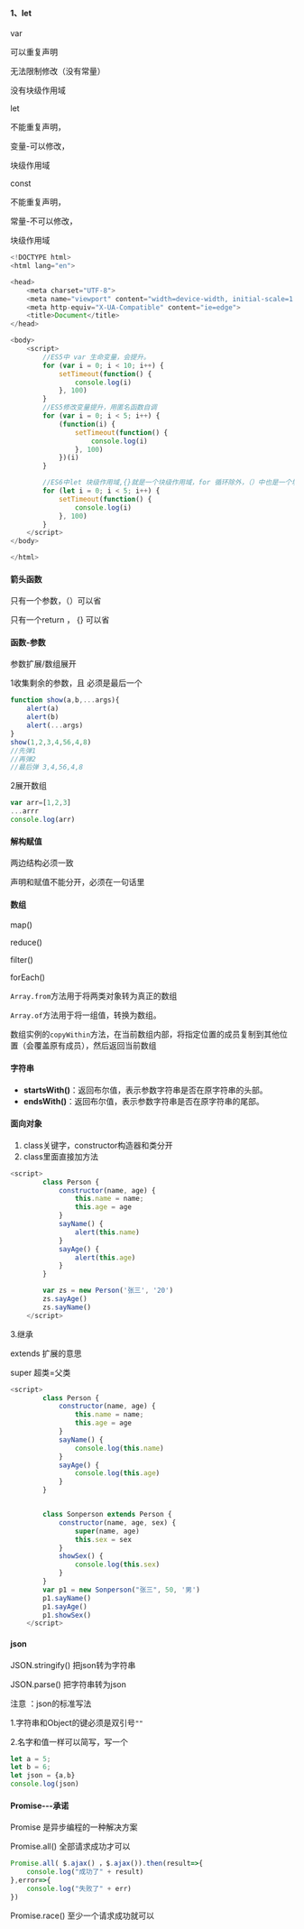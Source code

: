 

#### 1、let

var 

可以重复声明

无法限制修改（没有常量）

没有块级作用域

let

不能重复声明，

变量-可以修改，

块级作用域

const

不能重复声明，

常量-不可以修改，

块级作用域

```javascript
<!DOCTYPE html>
<html lang="en">

<head>
    <meta charset="UTF-8">
    <meta name="viewport" content="width=device-width, initial-scale=1.0">
    <meta http-equiv="X-UA-Compatible" content="ie=edge">
    <title>Document</title>
</head>

<body>
    <script>
        //ES5中 var 生命变量，会提升。
        for (var i = 0; i < 10; i++) {
            setTimeout(function() {
                console.log(i)
            }, 100)
        }
        //ES5修改变量提升，用匿名函数自调
        for (var i = 0; i < 5; i++) {
            (function(i) {
                setTimeout(function() {
                    console.log(i)
                }, 100)
            })(i)
        }

        //ES6中let 块级作用域,{}就是一个块级作用域，for 循环除外，（）中也是一个块级作用域
        for (let i = 0; i < 5; i++) {
            setTimeout(function() {
                console.log(i)
            }, 100)
        }
    </script>
</body>

</html>
```

#### 箭头函数

只有一个参数，（）可以省

只有一个return ， {}  可以省

#### 函数-参数

参数扩展/数组展开

1收集剩余的参数，且 必须是最后一个

```javascript
function show(a,b,...args){
    alert(a)
    alert(b)
    alert(...args)
}
show(1,2,3,4,56,4,8)
//先弹1
//再弹2
//最后弹 3,4,56,4,8
```

2展开数组

```javascript
var arr=[1,2,3]
...arrr
console.log(arr)
```

#### 解构赋值

两边结构必须一致

声明和赋值不能分开，必须在一句话里

#### 数组

map()     

reduce()

filter()

forEach()

`Array.from`方法用于将两类对象转为真正的数组 

`Array.of`方法用于将一组值，转换为数组。 

数组实例的`copyWithin`方法，在当前数组内部，将指定位置的成员复制到其他位置（会覆盖原有成员），然后返回当前数组 

#### 字符串

- **startsWith()**：返回布尔值，表示参数字符串是否在原字符串的头部。
- **endsWith()**：返回布尔值，表示参数字符串是否在原字符串的尾部。

#### 面向对象

1. class关键字，constructor构造器和类分开
2. class里面直接加方法

```javascript
<script>
        class Person {
            constructor(name, age) {
                this.name = name;
                this.age = age
            }
            sayName() {
                alert(this.name)
            }
            sayAge() {
                alert(this.age)
            }
        }

        var zs = new Person('张三', '20')
        zs.sayAge()
        zs.sayName()
    </script>
```

3.继承

extends   扩展的意思

super    超类=父类

```javascript
<script>
        class Person {
            constructor(name, age) {
                this.name = name;
                this.age = age
            }
            sayName() {
                console.log(this.name)
            }
            sayAge() {
                console.log(this.age)
            }
        }


        class Sonperson extends Person {
            constructor(name, age, sex) {
                super(name, age)
                this.sex = sex
            }
            showSex() {
                console.log(this.sex)
            }
        }
        var p1 = new Sonperson("张三", 50, '男')
        p1.sayName()
        p1.sayAge()
        p1.showSex()
    </script>
```

#### json

JSON.stringify()  把json转为字符串

JSON.parse()   把字符串转为json

注意 ：json的标准写法

1.字符串和Object的键必须是双引号`""`

2.名字和值一样可以简写，写一个

```javascript
let a = 5;
let b = 6;
let json = {a,b}
console.log(json)
```

#### Promise---承诺

Promise 是异步编程的一种解决方案 

Promise.all()    全部请求成功才可以

```javascript
Promise.all( $.ajax() ，$.ajax()).then(result=>{
    console.log("成功了" + result)
},error=>{
    console.log("失败了" + err)
})
```

Promise.race()   至少一个请求成功就可以

